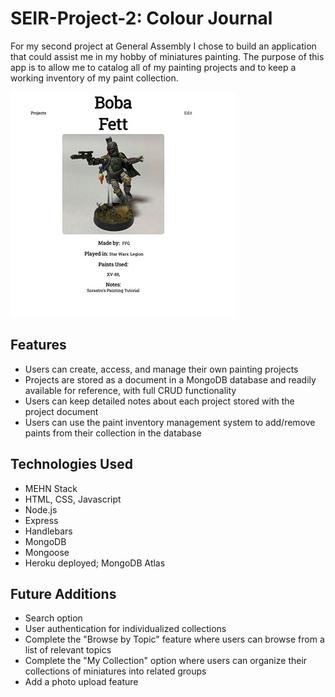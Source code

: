 # SEIR-Project-2: Colour Journal

For my second project at General Assembly I chose to build an application that could assist me in my hobby of miniatures painting. The purpose of this app is to allow me to catalog all of my painting projects and to keep a working inventory of my paint collection. 

![Colour Journal](./colour-journal.jpg)

## Features

* Users can create, access, and manage their own painting projects
* Projects are stored as a document in a MongoDB database and readily available for reference, with full CRUD functionality
* Users can keep detailed notes about each project stored with the project document
* Users can use the paint inventory management system to add/remove paints from their collection in the database

## Technologies Used

* MEHN Stack
* HTML, CSS, Javascript
* Node.js
* Express
* Handlebars
* MongoDB
* Mongoose
* Heroku deployed; MongoDB Atlas

## Future Additions
* Search option
* User authentication for individualized collections
* Complete the "Browse by Topic" feature where users can browse from a list of relevant topics
* Complete the "My Collection" option where users can organize their collections of miniatures into related groups
* Add a photo upload feature

